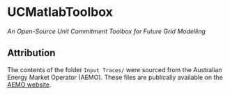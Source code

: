 # UCMatlabToolbox

_An Open-Source Unit Commitment Toolbox for Future Grid Modelling_

## Attribution

The contents of the folder `Input Traces/` were sourced from the Australian Energy Market Operator (AEMO). These files are publically available on the [AEMO website](https://www.aemo.com.au).